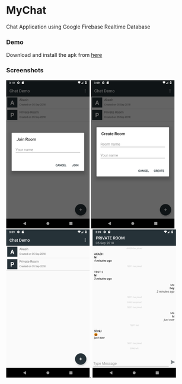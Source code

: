 # MyChat
Chat Application using Google Firebase Realtime Database


### Demo
Download and install the apk from [here](https://github.com/IamAKX/MyChat/blob/master/app/release/app-release.apk?raw=true)


### Screenshots
<img src="https://github.com/IamAKX/MyChat/blob/master/Screenshots/device-2018-09-05-151012.png" width="225" height="400" />  <img src="https://github.com/IamAKX/MyChat/blob/master/Screenshots/device-2018-09-05-150955.png" width="225" height="400" /> 
<img src="https://github.com/IamAKX/MyChat/blob/master/Screenshots/device-2018-09-05-150937.png" width="225" height="400" />. <img src="https://github.com/IamAKX/MyChat/blob/master/Screenshots/device-2018-09-05-150913.png" width="225" height="400" />
